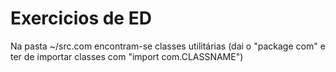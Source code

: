 # Exercicios de ED

Na pasta ~/src.com encontram-se classes utilitárias (dai o "package com" e ter de importar classes com "import com.CLASSNAME")
